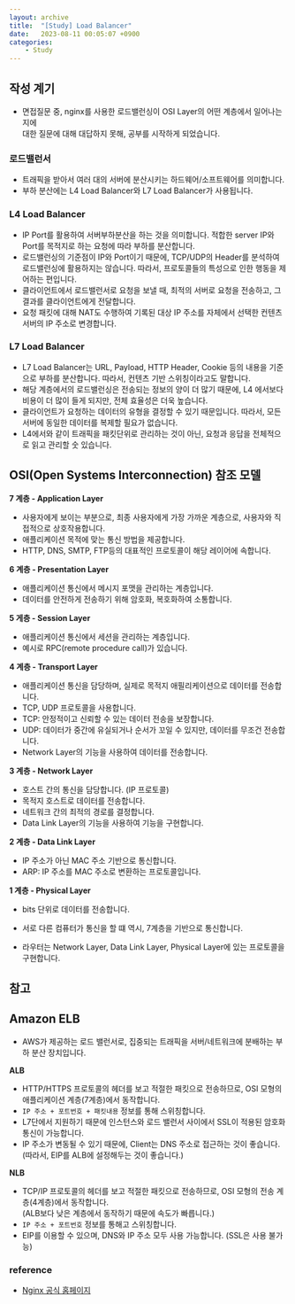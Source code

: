 ```yaml
---
layout: archive
title:  "[Study] Load Balancer"
date:   2023-08-11 00:05:07 +0900
categories: 
    - Study
---
```


## 작성 계기
- 면접질문 중, nginx를 사용한 로드밸런싱이 OSI Layer의 어떤 계층에서 일어나는지에  
  대한 질문에 대해 대답하지 못해, 공부를 시작하게 되었습니다.

### 로드밸런서
- 트래픽을 받아서 여러 대의 서버에 분산시키는 하드웨어/소프트웨어를 의미합니다.
- 부하 분산에는 L4 Load Balancer와 L7 Load Balancer가 사용됩니다.

### L4 Load Balancer
- IP Port를 활용하여 서버부하분산을 하는 것을 의미합니다. 적합한 server IP와 Port를 목적지로 하는 요청에 따라 부하를 분산합니다.
- 로드밸런싱의 기준점이 IP와 Port이기 때문에, TCP/UDP의 Header를 분석하여 로드밸런싱에 활용하지는 않습니다. 따라서, 프로토콜들의 특성으로 인한 행동을 제어하는 편입니다.
- 클라이언트에서 로드밸런서로 요청을 보낼 때, 최적의 서버로 요청을 전송하고, 그 결과를 클라이언트에게 전달합니다. 
- 요청 패킷에 대해 NAT도 수행하여 기록된 대상 IP 주소를 자체에서 선택한 컨텐츠 서버의 IP 주소로 변경합니다.

### L7 Load Balancer
- L7 Load Balancer는 URL, Payload, HTTP Header, Cookie 등의 내용을 기준으로 부하를 분산합니다. 따라서, 컨텐츠 기반 스위칭이라고도 말합니다.
- 해당 계층에서의 로드밸런싱은 전송되는 정보의 양이 더 많기 때문에, L4 에서보다 비용이 더 많이 들게 되지만, 전체 효율성은 더욱 높습니다.
- 클라이언트가 요청하는 데이터의 유형을 결정할 수 있기 때문입니다. 따라서, 모든 서버에 동일한 데이터를 복제할 필요가 없습니다.
- L4에서와 같이 트래픽을 패킷단위로 관리하는 것이 아닌, 요청과 응답을 전체적으로 읽고 관리할 숫 있습니다.

## OSI(Open Systems Interconnection) 참조 모델
**7 계층 - Application Layer**  
- 사용자에게 보이는 부분으로, 최종 사용자에게 가장 가까운 계층으로, 사용자와 직접적으로 상호작용합니다.
- 애플리케이션 목적에 맞는 통신 방법을 제공합니다.
- HTTP, DNS, SMTP, FTP등의 대표적인 프로토콜이 해당 레이어에 속합니다. 

**6 계층 - Presentation Layer**  
- 애플리케이션 통신에서 메시지 포맷을 관리하는 계층입니다.
- 데이터를 안전하게 전송하기 위해 암호화, 복호화하여 소통합니다.

**5 게층 - Session Layer**
- 애플리케이션 통신에서 세션을 관리하는 계층입니다.
- 예시로 RPC(remote procedure call)가 있습니다.

**4 계층 - Transport Layer**
- 애플리케이션 통신을 담당하며, 실제로 목적지 애필리케이션으로 데이터를 전송합니다.
- TCP, UDP 프로토콜을 사용합니다.
- TCP: 안정적이고 신뢰할 수 있는 데이터 전송을 보장합니다.
- UDP: 데이터가 중간에 유실되거나 순서가 꼬일 수 있지만, 데이터를 무조건 전송합니다.
- Network Layer의 기능을 사용하여 데이터를 전송합니다.

**3 계층 - Network Layer**
- 호스트 간의 통신을 담당합니다. (IP 프로토콜)
- 목적지 호스트로 데이터를 전송합니다.
- 네트워크 간의 최적의 경로를 결정합니다.
- Data Link Layer의 기능을 사용하여 기능을 구현합니다.

**2 계층 - Data Link Layer**
- IP 주소가 아닌 MAC 주소 기반으로 통신합니다.
- ARP: IP 주소를 MAC 주소로 변환하는 프로토콜입니다.

**1 계층 - Physical Layer**
- bits 단위로 데이터를 전송합니다.

- 서로 다른 컴퓨터가 통신을 할 떄 역시, 7계층을 기반으로 통신합니다.
- 라우터는 Network Layer, Data Link Layer, Physical Layer에 있는 프로토콜을 구현합니다.




## 참고
## Amazon ELB
- AWS가 제공하는 로드 밸런서로, 집중되는 트래픽을 서버/네트워크에 분배하는 부하 분산 장치입니다.

**ALB**
- HTTP/HTTPS 프로토콜의 헤더를 보고 적절한 패킷으로 전송하므로, OSI 모형의 애플리케이션 계층(7계층)에서 동작합니다.
- `IP 주소 + 포트번호 + 패킷내용` 정보를 통해 스위칭합니다.
- L7단에서 지원하기 때문에 인스턴스와 로드 밸런서 사이에서 SSL이 적용된 암호화 통신이 가능합니다.
- IP 주소가 변동될 수 있기 때문에, Client는 DNS 주소로 접근하는 것이 좋습니다.  
  (따라서, EIP를 ALB에 설정해두는 것이 좋습니다.)

**NLB**
- TCP/IP 프로토콜의 헤더를 보고 적절한 패킷으로 전송하므로, OSI 모형의 전송 계층(4계층)에서 동작합니다.  
  (ALB보다 낮은 계층에서 동작하기 때문에 속도가 빠릅니다.)
- `IP 주소 + 포트번호` 정보를 통해고 스위칭합니다.
- EIP를 이용할 수 있으며, DNS와 IP 주소 모두 사용 가능합니다. (SSL은 사용 불가능)

### reference
- [Nginx 공식 홈페이지](https://www.nginx.com/resources/glossary/layer-4-load-balancing/)